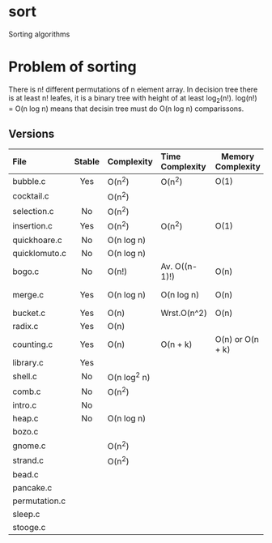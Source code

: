 # sort
Sorting algorithms

# Problem of sorting
There is n! different permutations of n element array.
In decision tree there is at least n! leafes, it is a binary tree with height of at least log<sub>2</sub>(n!).
log(n!) = O(n log n) means that decisin tree must do O(n log n) comparissons.

## Versions

| File          | Stable |  Complexity            | Time Complexity  | Memory Complexity  | Algorithmic Paradigm |
|:--------------|:------:|:-----------------------|:-----------------|--------------------|:---------------------|
| bubble.c      | Yes    | O(n<sup>2</sup>)       | O(n<sup>2</sup>) | O(1)               |                      |
| cocktail.c    |        | O(n<sup>2</sup>)       |                  |                    |                      |
| selection.c   | No     | O(n<sup>2</sup>)       |                  |                    |                      |
| insertion.c   | Yes    | O(n<sup>2</sup>)       | O(n<sup>2</sup>) | O(1)               |                      |
| quickhoare.c  | No     | O(n log n)             |                  |                    |                      |
| quicklomuto.c | No     | O(n log n)             |                  |                    |                      |
| bogo.c        | No     | O(n!)                  | Av. O((n-1)!)    | O(n)               | Trial & Error        |
| merge.c       | Yes    | O(n log n)             | O(n log n)       | O(n)               | Divide & Conquer     |
| bucket.c      | Yes    | O(n)                   | Wrst.O(n^2)      | O(n)               |                      |
| radix.c       | Yes    | O(n)                   |                  |                    |                      |
| counting.c    | Yes    | O(n)                   | O(n + k)         | O(n) or O(n + k)   |                      |
| library.c     | Yes    |                        |                  |                    |                      |
| shell.c       | No     | O(n log<sup>2</sup> n) |                  |                    |                      |
| comb.c        | No     | O(n<sup>2</sup>)       |                  |                    |                      |
| intro.c       | No     |                        |                  |                    |                      |
| heap.c        | No     | O(n log n)             |                  |                    |                      |
| bozo.c        |        |                        |                  |                    |                      |
| gnome.c       |        | O(n<sup>2</sup>)       |                  |                    |                      |
| strand.c      |        | O(n<sup>2</sup>)       |                  |                    |                      |
| bead.c        |        |                        |                  |                    |                      |
| pancake.c     |        |                        |                  |                    |                      |
| permutation.c |        |                        |                  |                    | Trial & Error        |
| sleep.c       |        |                        |                  |                    |                      |
| stooge.c      |        |                        |                  |                    |                      |
